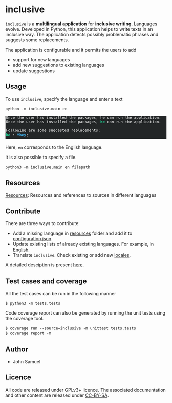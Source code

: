 # inclusive
`inclusive` is a **multilingual application** for **inclusive writing**. Languages evolve. Developed in Python, this application helps to write texts in an inclusive way. The application detects possibly problematic phrases and suggests some replacements. 

The application is configurable and it permits the users to add
* support for new languages
* add new suggestions to existing languages
* update suggestions

## Usage
To use `inclusive`, specify the language and enter a text

```
python -m inclusive.main en
```
![Running inclusive](./screenshot.png "Running inclusive")

Here, `en` corresponds to the English language.



It is also possible to specify a file.

```
python3 -m inclusive.main en filepath
```


## Resources
[Resources](resources/README.md): Resources and references to sources in different languages

## Contribute
There are three ways to contribute:
* Add a missing language in [resources](./resources) folder and add it to [configuration.json](./configuration.json).
* Update existing lists of already existing languages. For example, in [English](./resources/en/list.json).
* Translate `inclusive`. Check existing or add new [locales](./locales).

A detailed desciption is present [here](./CONTRIBUTE.md).

## Test cases and coverage
All the test cases can be run in  the following manner
```
$ python3 -m tests.tests
```

Code coverage report can also be generated by running the unit tests using the coverage tool.
```
$ coverage run --source=inclusive -m unittest tests.tests
$ coverage report -m
```

## Author
* John Samuel

## Licence
All code are released under GPLv3+ licence. The associated documentation and other content are released under [CC-BY-SA](http://creativecommons.org/licenses/by-sa/4.0/).
